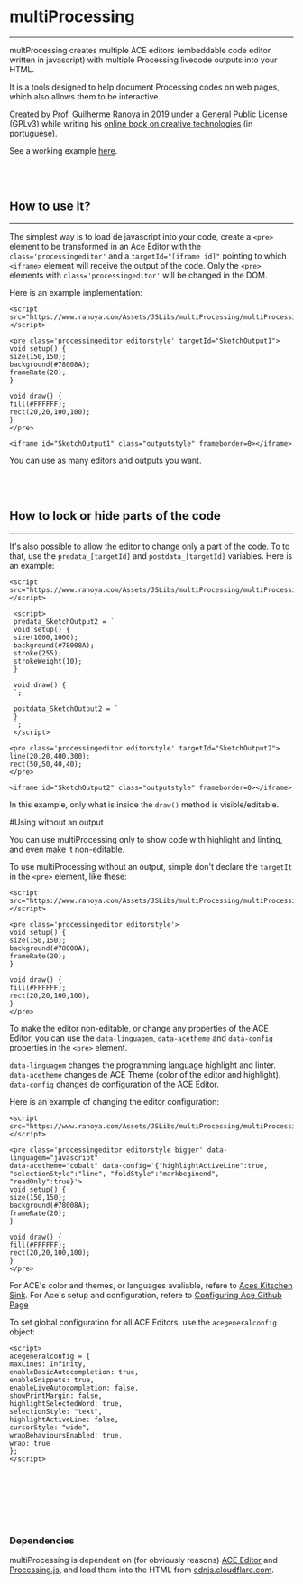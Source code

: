 # multiProcessing

---

multProcessing creates multiple ACE editors (embeddable code editor written in javascript) with multiple Processing livecode outputs into your HTML.

It is a tools designed to help document Processing codes on web pages, which also allows them to be interactive.

Created by [Prof. Guilherme Ranoya](https://www.ranoya.com) in 2019 under a General Public License (GPLv3) while writing his [online book on creative technologies](https://www.ranoya.com/books/public/tecnologiascriativas/) (in portuguese).

See a working example [here](https://www.ranoya.com/Assets/JSLibs/multiProcessing/example.html).

<br><br>

## How to use it?

---

The simplest way is to load de javascript into your code, create a `<pre>` element to be transformed in an Ace Editor with the `class='processingeditor'` and a `targetId="[iframe id]"` pointing to which `<iframe>` element will receive the output of the code. Only the `<pre>` elements with `class='processingeditor'` will be changed in the DOM.

Here is an example implementation:

```
<script src="https://www.ranoya.com/Assets/JSLibs/multiProcessing/multiProcessing.js"></script>

<pre class='processingeditor editorstyle' targetId="SketchOutput1">
void setup() {
size(150,150);
background(#78008A);
frameRate(20);
}

void draw() {
fill(#FFFFFF);
rect(20,20,100,100);
}
</pre>

<iframe id="SketchOutput1" class="outputstyle" frameborder=0></iframe>
```

You can use as many editors and outputs you want.

<br><br>

## How to lock or hide parts of the code

---

It's also possible to allow the editor to change only a part of the code. To to that, use the `predata_[targetId]` and `postdata_[targetId]` variables. Here is an example:

```
<script src="https://www.ranoya.com/Assets/JSLibs/multiProcessing/multiProcessing.js"></script>

 <script>
 predata_SketchOutput2 = `
 void setup() {
 size(1000,1000);
 background(#78008A);
 stroke(255);
 strokeWeight(10);
 }

 void draw() {
 `;

 postdata_SketchOutput2 = `
 }
 `;
 </script>

<pre class='processingeditor editorstyle' targetId="SketchOutput2">
line(20,20,400,300);
rect(50,50,40,40);
</pre>

<iframe id="SketchOutput2" class="outputstyle" frameborder=0></iframe>
```

In this example, only what is inside the `draw()` method is visible/editable.

#Using without an output

You can use multiProcessing only to show code with highlight and linting, and even make it non-editable.

To use multiProcessing without an output, simple don't declare the `targetIt` in the `<pre>` element, like these:

```
<script src="https://www.ranoya.com/Assets/JSLibs/multiProcessing/multiProcessing.js"></script>

<pre class='processingeditor editorstyle'>
void setup() {
size(150,150);
background(#78008A);
frameRate(20);
}

void draw() {
fill(#FFFFFF);
rect(20,20,100,100);
}
</pre>
```

To make the editor non-editable, or change any properties of the ACE Editor, you can use the `data-linguagem`, `data-acetheme` and `data-config` properties in the `<pre>` element.

`data-linguagem` changes the programming language highlight and linter.
`data-acetheme` changes de ACE Theme (color of the editor and highlight).
`data-config` changes de configuration of the ACE Editor.

Here is an example of changing the editor configuration:

```
<script src="https://www.ranoya.com/Assets/JSLibs/multiProcessing/multiProcessing.js"></script>

<pre class='processingeditor editorstyle bigger' data-linguagem="javascript"
data-acetheme="cobalt" data-config='{"highlightActiveLine":true,
"selectionStyle":"line", "foldStyle":"markbeginend",
"readOnly":true}'>
void setup() {
size(150,150);
background(#78008A);
frameRate(20);
}

void draw() {
fill(#FFFFFF);
rect(20,20,100,100);
}
</pre>
```

For ACE's color and themes, or languages avaliable, refere to [Aces Kitschen Sink](https://ace.c9.io/build/kitchen-sink.html).
For Ace's setup and configuration, refere to [Configuring Ace Github Page](https://github.com/ajaxorg/ace/wiki/Configuring-Ace)

To set global configuration for all ACE Editors, use the `acegeneralconfig` object:

```
<script>
acegeneralconfig = {
maxLines: Infinity,
enableBasicAutocompletion: true,
enableSnippets: true,
enableLiveAutocompletion: false,
showPrintMargin: false,
highlightSelectedWord: true,
selectionStyle: "text",
highlightActiveLine: false,
cursorStyle: "wide",
wrapBehavioursEnabled: true,
wrap: true
};
</script>
```

## <br><br><br>

### Dependencies

multiProcessing is dependent on (for obviously reasons) [ACE Editor](https://ace.c9.io/) and [Processing.js](https://github.com/processing-js/processing-js), and load them into the HTML from [cdnjs.cloudflare.com](https://cdnjs.cloudflare.com/).
